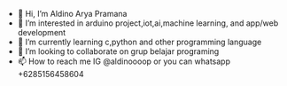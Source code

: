 - 👋 Hi, I’m Aldino Arya Pramana
- 👀 I’m interested in arduino project,iot,ai,machine learning, and app/web development
- 🌱 I’m currently learning c,python and other programming language
- 💞️ I’m looking to collaborate on grup belajar programing
- 📫 How to reach me IG @aldinoooop or you can whatsapp +6285156458604

<!---
Aldinoooop/Aldino Arya Pramana is a ✨ special ✨ repository because its `README.md` (this file) appears on your GitHub profile.
You can click the Preview link to take a look at your changes.
--->
